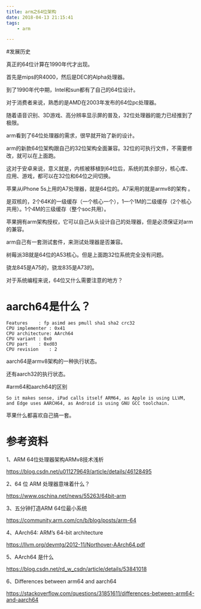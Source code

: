 ```yaml
---
title: arm之64位架构
date: 2018-04-13 21:15:41
tags:
	- arm

---
```




#发展历史

真正的64位计算在1990年代才出现。

首先是mips的R4000，然后是DEC的Alpha处理器。

到了1990年代中期，Intel和sun都有了自己的64位设计。

对于消费者来说，熟悉的是AMD在2003年发布的64位pc处理器。

随着语音识别、3D游戏、高分辨率显示屏的普及，32位处理器的能力已经推到了极限。

arm看到了64位处理器的需求，很早就开始了新的设计。

arm的新款64位架构跟自己的32位架构全面兼容。32位的可执行文件，不需要修改，就可以在上面跑。

这对于安卓来说，意义就是，内核被移植到64位后，系统的其余部分，核心库、应用、游戏，都可以在32位和64位之间切换。

苹果从iPhone 5s上用的A7处理器，就是64位的。A7采用的就是armv8的架构 。

是双核的，2个64K的一级缓存（一个核心一个），1一个1M的二级缓存（2个核心共用）。1个4M的三级缓存（整个soc共用）。

苹果拥有arm架构授权，它可以自己从头设计自己的处理器，但是必须保证对arm的兼容。

arm自己有一套测试套件，来测试处理器是否兼容。



树莓派3B就是64位的A53核心。但是上面跑32位系统完全没有问题。

骁龙845是A75的，骁龙835是A73的。



对于系统编程来说，64位又什么需要注意的地方？



# aarch64是什么？

```
Features    : fp asimd aes pmull sha1 sha2 crc32
CPU implementer : 0x41
CPU architecture: AArch64
CPU variant : 0x0
CPU part    : 0xd03
CPU revision    : 2
```

aarch64是armv8架构的一种执行状态。

还有aarch32的执行状态。

#arm64和aarch64的区别

```
So it makes sense, iPad calls itself ARM64, as Apple is using LLVM, and Edge uses AARCH64, as Android is using GNU GCC toolchain.
```

苹果什么都喜欢自己搞一套。





# 参考资料

1、ARM 64位处理器架构ARMv8技术浅析

https://blog.csdn.net/u011279649/article/details/46128495

2、64 位 ARM 处理器意味着什么？

https://www.oschina.net/news/55263/64bit-arm

3、五分钟打造ARM 64位最小系统

https://community.arm.com/cn/b/blog/posts/arm-64

4、AArch64: ARM’s 64-bit architecture

https://llvm.org/devmtg/2012-11/Northover-AArch64.pdf

5、AArch64 是什么

https://blog.csdn.net/rd_w_csdn/article/details/53841018

6、Differences between arm64 and aarch64

https://stackoverflow.com/questions/31851611/differences-between-arm64-and-aarch64